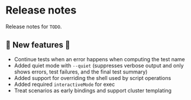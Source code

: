 # Release notes

Release notes for `TODO`.

<!--
## ‼️ Breaking changes ‼️

## 💫 New features 💫

## ✨ UI changes ✨

## ⭐ Examples ⭐

## ⛵ Tutorials ⛵

## 🔧 Fixes 🔧

## 📚 Docs 📚

## 🎸 Misc 🎸
-->

## 💫 New features 💫

- Continue tests when an error happens when computing the test name
- Added quiet mode with `--quiet` (suppresses verbose output and only shows errors, test failures, and the final test summary)
- Added support for overriding the shell used by script operations
- Added required `interactiveMode` for exec
- Treat scenarios as early bindings and support cluster templating
